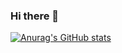 ### Hi there 👋

[![Anurag's GitHub stats](https://github-readme-stats.vercel.app/api?username=SalvoPolizzi)](https://github.com/anuraghazra/github-readme-stats)
